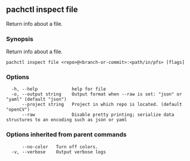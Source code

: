 ## pachctl inspect file

Return info about a file.

### Synopsis

Return info about a file.

```
pachctl inspect file <repo>@<branch-or-commit>:<path/in/pfs> [flags]
```

### Options

```
  -h, --help             help for file
  -o, --output string    Output format when --raw is set: "json" or "yaml" (default "json")
      --project string   Project in which repo is located. (default "openCV")
      --raw              Disable pretty printing; serialize data structures to an encoding such as json or yaml
```

### Options inherited from parent commands

```
      --no-color   Turn off colors.
  -v, --verbose    Output verbose logs
```

